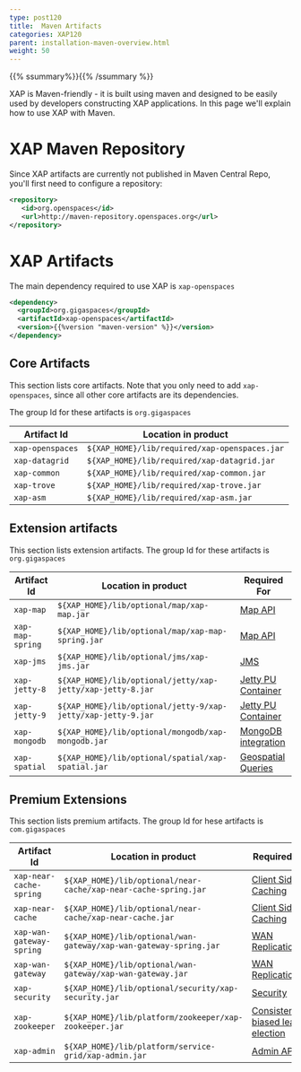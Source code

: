```yaml
---
type: post120
title:  Maven Artifacts
categories: XAP120
parent: installation-maven-overview.html
weight: 50
---
```


{{% ssummary%}}{{% /ssummary %}}

XAP is Maven-friendly - it is built using maven and designed to be easily used by developers constructing XAP applications. In this page we'll explain how to use XAP with Maven.

# XAP Maven Repository

Since XAP artifacts are currently not published in Maven Central Repo, you'll first need to configure a repository:

```xml
<repository>
   <id>org.openspaces</id>
   <url>http://maven-repository.openspaces.org</url>
</repository>
```

# XAP Artifacts

The main dependency required to use XAP is `xap-openspaces`

```xml
<dependency>
  <groupId>org.gigaspaces</groupId>
  <artifactId>xap-openspaces</artifactId>
  <version>{{%version "maven-version" %}}</version>
</dependency>
```


## Core Artifacts

This section lists core artifacts. Note that you only need to add `xap-openspaces`, since all other core artifacts are its dependencies.

The group Id for these artifacts is `org.gigaspaces`

| Artifact Id	   | Location in product |
|------------------|---------------------|
| `xap-openspaces` | `${XAP_HOME}/lib/required/xap-openspaces.jar`	|
| `xap-datagrid`   | `${XAP_HOME}/lib/required/xap-datagrid.jar`	|
| `xap-common`	   | `${XAP_HOME}/lib/required/xap-common.jar`		|
| `xap-trove`	   | `${XAP_HOME}/lib/required/xap-trove.jar`		|
| `xap-asm`		   | `${XAP_HOME}/lib/required/xap-asm.jar`			|

## Extension artifacts

This section lists extension artifacts. The group Id for these artifacts is `org.gigaspaces`

| Artifact Id	   | Location in product | Required For |
|------------------|---------------------|---|
| `xap-map `			| `${XAP_HOME}/lib/optional/map/xap-map.jar` | [Map API](./map-api.html) |
| `xap-map-spring`		| `${XAP_HOME}/lib/optional/map/xap-map-spring.jar` | [Map API](./map-api.html) |
| `xap-jms`				| `${XAP_HOME}/lib/optional/jms/xap-jms.jar` | [JMS](./messaging-support.html) |
| `xap-jetty-8`			| `${XAP_HOME}/lib/optional/jetty/xap-jetty/xap-jetty-8.jar` | [Jetty PU Container](./web-jetty-processing-unit-container.html) |
| `xap-jetty-9`			| `${XAP_HOME}/lib/optional/jetty-9/xap-jetty/xap-jetty-9.jar` | [Jetty PU Container](./web-jetty-processing-unit-container.html) |
| `xap-mongodb`			| `${XAP_HOME}/lib/optional/mongodb/xap-mongodb.jar` | [MongoDB integration](./mongodb.html) |
| `xap-spatial`			| `${XAP_HOME}/lib/optional/spatial/xap-spatial.jar` | [Geospatial Queries](./query-geospatial.html) |

## Premium Extensions

This section lists premium artifacts. The group Id for hese artifacts is `com.gigaspaces`

| Artifact Id	   | Location in product | Required For |
|------------------|---------------------|---|
| `xap-near-cache-spring` | `${XAP_HOME}/lib/optional/near-cache/xap-near-cache-spring.jar` | [Client Side Caching](./client-side-caching.html) |
| `xap-near-cache` 		  | `${XAP_HOME}/lib/optional/near-cache/xap-near-cache.jar` | [Client Side Caching](./client-side-caching.html) |
| `xap-wan-gateway-spring`| `${XAP_HOME}/lib/optional/wan-gateway/xap-wan-gateway-spring.jar` | [WAN Replication](./multi-site-replication-overview.html) |
| `xap-wan-gateway`		  | `${XAP_HOME}/lib/optional/wan-gateway/xap-wan-gateway.jar` | [WAN Replication](./multi-site-replication-overview.html) |
| `xap-security`		  | `${XAP_HOME}/lib/optional/security/xap-security.jar` | [Security]({{%currentsecurl%}}/security.html) |
| `xap-zookeeper`		  | `${XAP_HOME}/lib/platform/zookeeper/xap-zookeeper.jar` | [Consistency-biased leader election]({{%currentadmurl%}}/leader-election-consistency-biased.html) |
| `xap-admin` 			  | `${XAP_HOME}/lib/platform/service-grid/xap-admin.jar` | [Admin API](./administration-and-monitoring-overview.html)|


